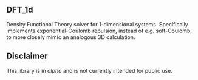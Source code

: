 ## DFT_1d

Density Functional Theory solver for 1-dimensional
systems. Specifically implements exponential-Coulomb repulsion, instead of e.g. soft-Coulomb, to more closely mimic an analogous 3D calculation. 

## Disclaimer
This library is in *alpha* and is not currently intended for public use.
